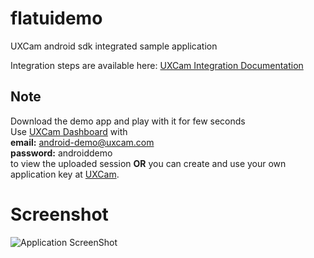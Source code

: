 flatuidemo
==========

UXCam android sdk integrated sample application 

Integration steps are available here: [UXCam Integration Documentation](http://uxcam.com/docs)

Note
----
Download the demo app and play with it for few seconds  
Use [UXCam Dashboard](http://dashboard.uxcam.com) with  
**email:** android-demo@uxcam.com  
**password:** androiddemo  
to view the uploaded session **OR** you can create and use your own application key at [UXCam](http://uxcam.com).


Screenshot
===========
![Application ScreenShot](https://raw.github.com/uxcam-android/flatuidemo/master/screenshot_1.png)
